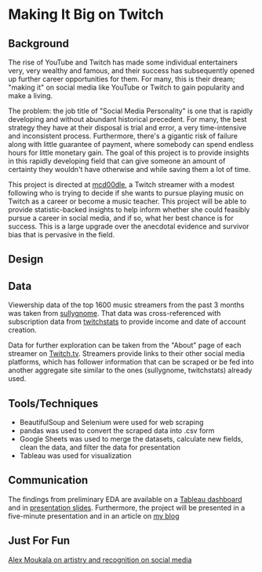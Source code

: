 # Making It Big on Twitch
## Background
The rise of YouTube and Twitch has made some individual entertainers very, very wealthy and famous, and their success has subsequently opened up further career opportunities for them. For many, this is their dream; "making it" on social media like YouTube or Twitch to gain popularity and make a living.

The problem: the job title of "Social Media Personality" is one that is rapidly developing and without abundant historical precedent. For many, the best strategy they have at their disposal is trial and error, a very time-intensive and inconsistent process. Furthermore, there's a gigantic risk of failure along with little guarantee of payment, where somebody can spend endless hours for little monetary gain. The goal of this project is to provide insights in this rapidly developing field that can give someone an amount of certainty they wouldn't have otherwise and while saving them a lot of time.

This project is directed at [mcd00dle](https://www.twitch.tv/mcd00dle), a Twitch streamer with a modest following who is trying to decide if she wants to pursue playing music on Twitch as a career or become a music teacher. This project will be able to provide statistic-backed insights to help inform whether she could feasibly pursue a career in social media, and if so, what her best chance is for success. This is a large upgrade over the anecdotal evidence and survivor bias that is pervasive in the field.
## Design
## Data
Viewership data of the top 1600 music streamers from the past 3 months was taken from [sullygnome](https://sullygnome.com/). That data was cross-referenced with subscription data from [twitchstats](https://twitchstats.net/) to provide income and date of account creation.

Data for further exploration can be taken from the "About" page of each streamer on [Twitch.tv](https://www.twitch.tv). Streamers provide links to their other social media platforms, which has follower information that can be scraped or be fed into another aggregate site similar to the ones (sullygnome, twitchstats) already used.
## Tools/Techniques
* BeautifulSoup and Selenium were used for web scraping
* pandas was used to convert the scraped data into .csv form
* Google Sheets was used to merge the datasets, calculate new fields, clean the data, and filter the data for presentation
* Tableau was used for visualization
## Communication
The findings from preliminary EDA are available on a [Tableau dashboard](https://public.tableau.com/app/profile/dayv.doberne/viz/TwitchMusicbyStreamerFinal/Dashboard1?publish=yes) and in [presentation slides](/Making%20It%20Big%20on%20Twitch.pdf). Furthermore, the project will be presented in a five-minute presentation and in an article on [my blog](https://ddoberne.wordpress.com/)
## Just For Fun
[Alex Moukala on artistry and recognition on social media](https://twitter.com/alex_moukala/status/1488152170721681408?s=20&t=0YW9O0fEJYABXqkL5OtFgw)
